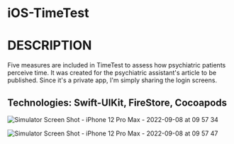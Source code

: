 # iOS-TimeTest

# DESCRIPTION




Five measures are included in TimeTest to assess how psychiatric patients perceive time. 
It was created for the psychiatric assistant's article to be published. Since it's a private app, I'm simply sharing the login screens.

## Technologies: Swift-UIKit, FireStore, Cocoapods





![Simulator Screen Shot - iPhone 12 Pro Max - 2022-09-08 at 09 57 34](https://user-images.githubusercontent.com/55625400/189056209-7f492790-882c-41f2-92d5-69e4982ea753.png|width=100)





![Simulator Screen Shot - iPhone 12 Pro Max - 2022-09-08 at 09 57 47](https://user-images.githubusercontent.com/55625400/189056192-940f5e56-826c-423e-a7e1-5707c0b95711.png)
